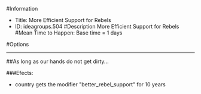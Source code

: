 #Information
 - Title: More Efficient Support for Rebels
 - ID: ideagroups.504
#Description
More Efficient Support for Rebels
#Mean Time to Happen:
Base time = 1 days

#Options

___
##As long as our hands do not get dirty...

###Efects:<ul><li>country gets the modifier "better_rebel_support" for 10 years</li></ul>
